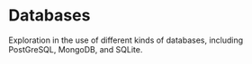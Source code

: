 # Databases

Exploration in the use of different kinds of databases, including PostGreSQL, MongoDB, and SQLite.
